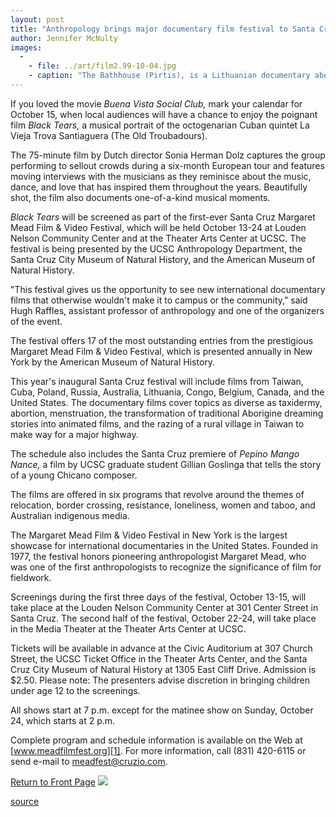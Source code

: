 ```yaml
---
layout: post
title: "Anthropology brings major documentary film festival to Santa Cruz"
author: Jennifer McNulty
images:
  -
    - file: ../art/film2.99-10-04.jpg
    - caption: "The Bathhouse (Pirtis), is a Lithuanian documentary about the oldest and last active public bathhouse in Vilnius."
---
```


If you loved the movie _Buena Vista Social Club,_ mark your calendar for October 15, when local audiences will have a chance to enjoy the poignant film _Black Tears,_ a musical portrait of the octogenarian Cuban quintet La Vieja Trova Santiaguera (The Old Troubadours).

The 75-minute film by Dutch director Sonia Herman Dolz captures the group performing to sellout crowds during a six-month European tour and features moving interviews with the musicians as they reminisce about the music, dance, and love that has inspired them throughout the years. Beautifully shot, the film also documents one-of-a-kind musical moments.   
  
_Black Tears_ will be screened as part of the first-ever Santa Cruz Margaret Mead Film & Video Festival, which will be held October 13-24 at Louden Nelson Community Center and at the Theater Arts Center at UCSC. The festival is being presented by the UCSC Anthropology Department, the Santa Cruz City Museum of Natural History, and the American Museum of Natural History.   
  
"This festival gives us the opportunity to see new international documentary films that otherwise wouldn't make it to campus or the community," said Hugh Raffles, assistant professor of anthropology and one of the organizers of the event.   
  
The festival offers 17 of the most outstanding entries from the prestigious Margaret Mead Film & Video Festival, which is presented annually in New York by the American Museum of Natural History.

This year's inaugural Santa Cruz festival will include films from Taiwan, Cuba, Poland, Russia, Australia, Lithuania, Congo, Belgium, Canada, and the United States. The documentary films cover topics as diverse as taxidermy, abortion, menstruation, the transformation of traditional Aborigine dreaming stories into animated films, and the razing of a rural village in Taiwan to make way for a major highway.

The schedule also includes the Santa Cruz premiere of _Pepino Mango Nance,_ a film by UCSC graduate student Gillian Goslinga that tells the story of a young Chicano composer.   
  
The films are offered in six programs that revolve around the themes of relocation, border crossing, resistance, loneliness, women and taboo, and Australian indigenous media.   
  
The Margaret Mead Film & Video Festival in New York is the largest showcase for international documentaries in the United States. Founded in 1977, the festival honors pioneering anthropologist Margaret Mead, who was one of the first anthropologists to recognize the significance of film for fieldwork.

Screenings during the first three days of the festival, October 13-15, will take place at the Louden Nelson Community Center at 301 Center Street in Santa Cruz. The second half of the festival, October 22-24, will take place in the Media Theater at the Theater Arts Center at UCSC.

Tickets will be available in advance at the Civic Auditorium at 307 Church Street, the UCSC Ticket Office in the Theater Arts Center, and the Santa Cruz City Museum of Natural History at 1305 East Cliff Drive. Admission is $2.50. Please note: The presenters advise discretion in bringing children under age 12 to the screenings.  
  
All shows start at 7 p.m. except for the matinee show on Sunday, October 24, which starts at 2 p.m.

Complete program and schedule information is available on the Web at [www.meadfilmfest.org][1]. For more information, call (831) 420-6115 or send e-mail to [meadfest@cruzio.com][2].

[Return to Front Page][3] ![ ][4]


[1]: http://www.meadfilmfest.org
[2]: mailto:meadfest@cruzio.com
[3]: ../../index.html
[4]: ../../images/trans.gif

[source](http://www1.ucsc.edu/currents/99-00/10-04/film.html "Permalink to film")
